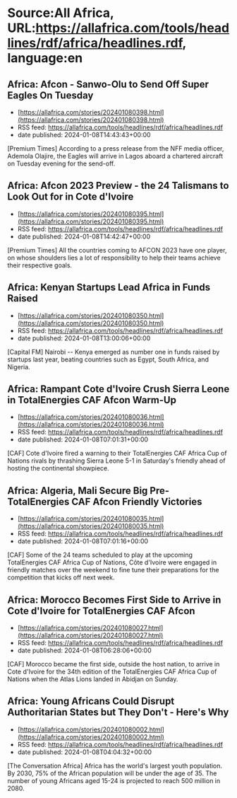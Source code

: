 # Source:All Africa, URL:https://allafrica.com/tools/headlines/rdf/africa/headlines.rdf, language:en

## Africa: Afcon - Sanwo-Olu to Send Off Super Eagles On Tuesday
 - [https://allafrica.com/stories/202401080398.html](https://allafrica.com/stories/202401080398.html)
 - RSS feed: https://allafrica.com/tools/headlines/rdf/africa/headlines.rdf
 - date published: 2024-01-08T14:43:43+00:00

[Premium Times] According to a press release from the NFF media officer, Ademola Olajire, the Eagles will arrive in Lagos aboard a chartered aircraft on Tuesday evening for the send-off.

## Africa: Afcon 2023 Preview - the 24 Talismans to Look Out for in Cote d'Ivoire
 - [https://allafrica.com/stories/202401080395.html](https://allafrica.com/stories/202401080395.html)
 - RSS feed: https://allafrica.com/tools/headlines/rdf/africa/headlines.rdf
 - date published: 2024-01-08T14:42:47+00:00

[Premium Times] All the countries coming to AFCON 2023 have one player, on whose shoulders lies a lot of responsibility to help their teams achieve their respective goals.

## Africa: Kenyan Startups Lead Africa in Funds Raised
 - [https://allafrica.com/stories/202401080350.html](https://allafrica.com/stories/202401080350.html)
 - RSS feed: https://allafrica.com/tools/headlines/rdf/africa/headlines.rdf
 - date published: 2024-01-08T13:00:06+00:00

[Capital FM] Nairobi -- Kenya emerged as number one in funds raised by startups last year, beating countries such as Egypt, South Africa, and Nigeria.

## Africa: Rampant Cote d'Ivoire Crush Sierra Leone in TotalEnergies CAF Afcon Warm-Up
 - [https://allafrica.com/stories/202401080036.html](https://allafrica.com/stories/202401080036.html)
 - RSS feed: https://allafrica.com/tools/headlines/rdf/africa/headlines.rdf
 - date published: 2024-01-08T07:01:31+00:00

[CAF] Cote d'Ivoire fired a warning to their TotalEnergies CAF Africa Cup of Nations rivals by thrashing Sierra Leone 5-1 in Saturday's friendly ahead of hosting the continental showpiece.

## Africa: Algeria, Mali Secure Big Pre-TotalEnergies CAF Afcon Friendly Victories
 - [https://allafrica.com/stories/202401080035.html](https://allafrica.com/stories/202401080035.html)
 - RSS feed: https://allafrica.com/tools/headlines/rdf/africa/headlines.rdf
 - date published: 2024-01-08T07:01:16+00:00

[CAF] Some of the 24 teams scheduled to play at the upcoming TotalEnergies CAF Africa Cup of Nations, C&#xf4;te d'Ivoire were engaged in friendly matches over the weekend to fine tune their preparations for the competition that kicks off next week.

## Africa: Morocco Becomes First Side to Arrive in Cote d'Ivoire for TotalEnergies CAF Afcon
 - [https://allafrica.com/stories/202401080027.html](https://allafrica.com/stories/202401080027.html)
 - RSS feed: https://allafrica.com/tools/headlines/rdf/africa/headlines.rdf
 - date published: 2024-01-08T06:28:06+00:00

[CAF] Morocco became the first side, outside the host nation, to arrive in Cote d'Ivoire for the 34th edition of the TotalEnergies CAF Africa Cup of Nations when the Atlas Lions landed in Abidjan on Sunday.

## Africa: Young Africans Could Disrupt Authoritarian States but They Don't - Here's Why
 - [https://allafrica.com/stories/202401080002.html](https://allafrica.com/stories/202401080002.html)
 - RSS feed: https://allafrica.com/tools/headlines/rdf/africa/headlines.rdf
 - date published: 2024-01-08T04:04:32+00:00

[The Conversation Africa] Africa has the world's largest youth population. By 2030, 75% of the African population will be under the age of 35. The number of young Africans aged 15-24 is projected to reach 500 million in 2080.

